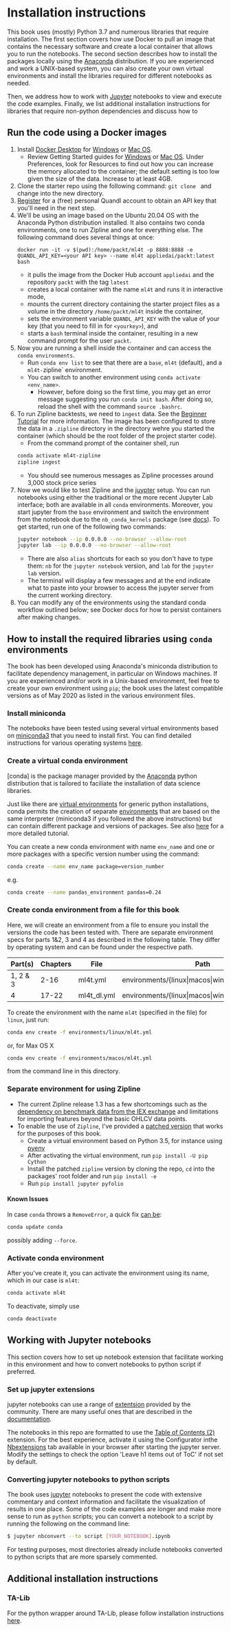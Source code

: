# Installation instructions

This book uses (mostly) Python 3.7 and numerous libraries that require installation. The first section covers how use Docker to pull an image that contains the necessary software and create a local container that allows you to run the notebooks. The second section describes how to install the packages locally using the [Anaconda](https://www.anaconda.com/) distribution. If you are experienced and work a UNIX-based system, you can also create your own virtual environments and install the libraries required for different notebooks as needed. 

Then, we address how to work with [Jupyter](https://jupyter.org/) notebooks to view and execute the code examples. Finally, we list additional installation instructions for libraries that require non-python dependencies and discuss how to 

## Run the code using a Docker images

1. Install [Docker Desktop](https://docs.docker.com/desktop/) for [Windows](https://docs.docker.com/docker-for-windows/install/) or [Mac OS](https://docs.docker.com/docker-for-mac/install/).
    - Review Getting Started guides for [Windows](https://docs.docker.com/docker-for-windows/) or [Mac OS](https://docs.docker.com/docker-for-mac/). Under Preferences, look for Resources to find out how you can increase the memory allocated to the container; the default setting is too low given the size of the data. Increase to at least 4GB.
2. Clone the starter repo using the following command: `git clone ` and change into the new directory.
3. [Register](https://www.quandl.com/sign-up) for a (free) personal Quandl account to obtain an API key that you'll need in the next step.  
3. We'll be using an image based on the Ubuntu 20.04 OS with the Anaconda Python distribution installed. It also contains two conda environments, one to run Zipline and one for everything else. The following command does several things at once:
    ```docker
    docker run -it -v $(pwd):/home/packt/ml4t -p 8888:8888 -e QUANDL_API_KEY=<your API key> --name ml4t appliedai/packt:latest bash
    ```
    - it pulls the image from the Docker Hub account `appliedai` and the repository `packt` with the tag `latest`
    - creates a local container with the name `ml4t` and runs it in interactive mode,
    - mounts the current directory containing the starter project files as a volume in the directory `/home/packt/ml4t` inside the container,
    - sets the environment variable `QUANDL_API_KEY` with the value of your key (that you need to fill in for `<yourkey>`), and
    - starts a `bash` terminal inside the container, resulting in a new command prompt for the user `packt`.
4. Now you are running a shell inside the container and can access the `conda environments`.
    - Run `conda env list` to see that there are a `base`, `ml4t` (default), and a `ml4t-`zipline` environment.
    - You can switch to another environment using `conda activate <env_name>`. 
        - However, before doing so the first time, you may get an error message suggesting you run `conda init bash`. After doing so, reload the shell with the command `source .bashrc`. 
5. To run Zipline backtests, we need to `ingest` data. See the [Beginner Tutorial](https://www.zipline.io/beginner-tutorial.html) for more information. The image has been configured to store the data in a `.zipline` directory in the directory wehre you started the container (which should be the root folder of the project starter code). 
    - From the command prompt of the container shell, run
    ```bash
    conda activate ml4t-zipline
    zipline ingest
    ``` 
   - You should see numerous messages as Zipline processes around 3,000 stock price series
5. Now we would like to test Zipline and the [juypter](https://jupyter.org/) setup. You can run notebooks using either the traditional or the more recent Jupyter Lab interface; both are available in all `conda` environments. Moreover, you start jupyter from the `base` environment and switch the environment from the notebook due to the `nb_conda_kernels` package (see [docs](https://github.com/Anaconda-Platform/nb_conda_kernels)). To get started, run one of the following two commands:
    ```bash
    jupyter notebook --ip 0.0.0.0 --no-browser --allow-root
    jupyter lab --ip 0.0.0.0 --no-browser --allow-root
   ```
    - There are also `alias` shortcuts for each so you don't have to type them: `nb` for the `jupyter notebook` version, and `lab` for the `jupyter lab` version.
    - The terminal will display a few messages and at the end indicate what to paste into your browser to access the jupyter server from the current working directory.
6. You can modify any of the environments using the standard conda workflow outlined below; see Docker docs for how to persist containers after making changes.

## How to install the required libraries using `conda` environments

The book has been developed using Anaconda's miniconda distribution to facilitate dependency management, in particular on Windows machines. If you are experienced and/or work in a Unix-based environment, feel free to create your own environment using `pip`; the book uses the latest compatible versions as of May 2020 as listed in the various environment files.

### Install miniconda

The notebooks have been tested using several virtual environments based on [miniconda3](https://docs.conda.io/en/latest/miniconda.html) that you need to install first. You can find detailed instructions for various operating systems [here](https://conda.io/projects/conda/en/latest/user-guide/install/index.html).

### Create a virtual conda environment

[conda] is the package manager provided by the [Anaconda](https://www.anaconda.com/) python distribution that is tailored to faciliate the installation of data science libraries.

Just like there are [virtual environments](https://docs.python.org/3/tutorial/venv.html) for generic python installations, conda permits the creation of separate [environments](https://docs.conda.io/projects/conda/en/latest/user-guide/tasks/manage-environments.html) that are based on the same interpreter (miniconda3 if you followed the above instructions) but can contain different package and versions of packages. See also [here](https://towardsdatascience.com/getting-started-with-python-environments-using-conda-32e9f2779307) for a more detailed tutorial.

You can create a new conda environment with name `env_name` and one or more packages with a specific version number using the command: 
```bash
conda create --name env_name package=version_number 
```
e.g.
```bash
conda create --name pandas_environment pandas=0.24
```
### Create conda environment from a file for this book

Here, we will create an environment from a file to ensure you install the versions the code has been tested with. There are separate environment specs for parts 1&2, 3 and 4 as described in the following table. They differ by operating system and can be found under the respective path.

| Part(s) | Chapters | File          | Path                                               |
|---------|----------|---------------|----------------------------------------------------|
| 1, 2 & 3  | 2-16     | ml4t.yml      | environments/{linux\|macos\|windows}/ml4t.yml      |
| 4       | 17-22    | ml4t_dl.yml   | environments/{linux\|macos\|windows}/ml4t_dl.yml   |

To create the environment with the name `ml4t` (specified in the file) for `linux`, just run:

```bash
conda env create -f environments/linux/ml4t.yml
```

or, for Max OS X

```bash
conda env create -f environments/macos/ml4t.yml
```
from the command line in this directory.

### Separate environment for using Zipline

- The current Zipline release 1.3 has a few shortcomings such as the [dependency on benchmark data from the IEX exchange](https://github.com/quantopian/zipline/issues/2480) and limitations for importing features beyond the basic OHLCV data points.
- To enable the use of `Zipline`, I've provided a [patched version](https://github.com/stefan-jansen/zipline) that works for the purposes of this book.
    - Create a virtual environment based on Python 3.5, for instance using [pyenv](https://github.com/pyenv/pyenv)
    - After activating the virtual environment, run `pip install -U pip Cython`
    - Install the patched `zipline` version by cloning the repo, `cd` into the packages' root folder and run `pip install -e`
    - Run `pip install jupyter pyfolio`

#### Known Issues

In case `conda` throws a `RemoveError`, a quick fix [can be](https://github.com/conda/conda/issues/8149):

```bash
conda update conda
``` 

possibly adding `--force`.

### Activate conda environment

After you've create it, you can activate the environment using its name, which in our case is `ml4t`:

```bash
conda activate ml4t
```

To deactivate, simply use

```bash
conda deactivate
```
## Working with Jupyter notebooks

This section covers how to set up notebook extension that facilitate working in this environment and how to convert notebooks to python script if preferred. 

### Set up jupyter extensions

jupyter notebooks can use a range of [extentsion](https://github.com/ipython-contrib/jupyter_contrib_nbextensions) provided by the community. There are many useful ones that are described in the [documentation](https://jupyter-contrib-nbextensions.readthedocs.io/en/latest/).

The notebooks in this repo are formatted to use the [Table of Contents (2)](https://jupyter-contrib-nbextensions.readthedocs.io/en/latest/nbextensions/toc2/README.html) extension. For the best experience, activate it using the Configurator inthe [Nbextensions](https://github.com/Jupyter-contrib/jupyter_nbextensions_configurator) tab available in your browser after starting the jupyter server. Modify the settings to check the option 'Leave h1 items out of ToC' if not set by default.

### Converting jupyter notebooks to python scripts

The book uses [jupyter](https://jupyter.org/) notebooks to present the code with extensive commentary and context information and facilitate the visualization of results in one place. Some of the code examples are longer and make more sense to run as `python` scripts; you can convert a notebook to a script by running the following on the command line:

```bash
$ jupyter nbconvert --to script [YOUR_NOTEBOOK].ipynb
```

For testing purposes, most directories already include notebooks converted to python scripts that are more sparsely commented.  

## Additional installation instructions

### TA-Lib

For the python wrapper around TA-Lib, please follow installation instructions [here](https://mrjbq7.github.io/ta-lib/install.html).